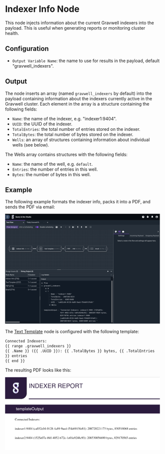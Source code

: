 # Indexer Info Node

This node injects information about the current Gravwell indexers into the payload. This is useful when generating reports or monitoring cluster health.

## Configuration

* `Output Variable Name`: the name to use for results in the payload, default "gravwell_indexers".

## Output

The node inserts an array (named `gravwell_indexers` by default) into the payload containing information about the indexers currently active in the Gravwell cluster. Each element in the array is a structure containing the following fields:

* `Name`: the name of the indexer, e.g. "indexer1:9404".
* `UUID`: the UUID of the indexer.
* `TotalEntries`: the total number of entries stored on the indexer.
* `TotalBytes`: the total number of bytes stored on the indexer.
* `Wells`: an array of structures containing information about individual wells (see below).

The Wells array contains structures with the following fields:

* `Name`: the name of the well, e.g. `default`.
* `Entries`: the number of entries in this well.
* `Bytes`: the number of bytes in this well.

## Example

The following example formats the indexer info, packs it into a PDF, and sends the PDF via email:

![](indexerinfo-example.png)

The [Text Template](template.md) node is configured with the following template:

```
Connected Indexers:
{{ range .gravwell_indexers }}
{{ .Name }} ({{ .UUID }}): {{ .TotalBytes }} bytes, {{ .TotalEntries }} entries
{{ end }}
```

The resulting PDF looks like this:

![](indexerinfo-report.png)
